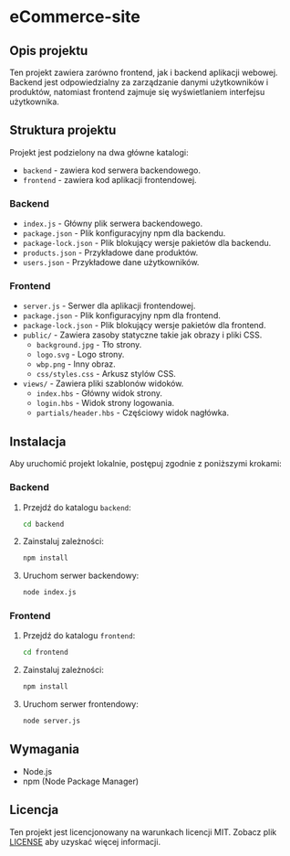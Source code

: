 
# eCommerce-site

## Opis projektu
Ten projekt zawiera zarówno frontend, jak i backend aplikacji webowej. Backend jest odpowiedzialny za zarządzanie danymi użytkowników i produktów, natomiast frontend zajmuje się wyświetlaniem interfejsu użytkownika.

## Struktura projektu
Projekt jest podzielony na dwa główne katalogi:
- `backend` - zawiera kod serwera backendowego.
- `frontend` - zawiera kod aplikacji frontendowej.

### Backend
- `index.js` - Główny plik serwera backendowego.
- `package.json` - Plik konfiguracyjny npm dla backendu.
- `package-lock.json` - Plik blokujący wersje pakietów dla backendu.
- `products.json` - Przykładowe dane produktów.
- `users.json` - Przykładowe dane użytkowników.

### Frontend
- `server.js` - Serwer dla aplikacji frontendowej.
- `package.json` - Plik konfiguracyjny npm dla frontend.
- `package-lock.json` - Plik blokujący wersje pakietów dla frontend.
- `public/` - Zawiera zasoby statyczne takie jak obrazy i pliki CSS.
  - `background.jpg` - Tło strony.
  - `logo.svg` - Logo strony.
  - `wbp.png` - Inny obraz.
  - `css/styles.css` - Arkusz stylów CSS.
- `views/` - Zawiera pliki szablonów widoków.
  - `index.hbs` - Główny widok strony.
  - `login.hbs` - Widok strony logowania.
  - `partials/header.hbs` - Częściowy widok nagłówka.

## Instalacja
Aby uruchomić projekt lokalnie, postępuj zgodnie z poniższymi krokami:

### Backend
1. Przejdź do katalogu `backend`:
    ```bash
    cd backend
    ```
2. Zainstaluj zależności:
    ```bash
    npm install
    ```
3. Uruchom serwer backendowy:
    ```bash
    node index.js
    ```

### Frontend
1. Przejdź do katalogu `frontend`:
    ```bash
    cd frontend
    ```
2. Zainstaluj zależności:
    ```bash
    npm install
    ```
3. Uruchom serwer frontendowy:
    ```bash
    node server.js
    ```

## Wymagania
- Node.js
- npm (Node Package Manager)

## Licencja
Ten projekt jest licencjonowany na warunkach licencji MIT. Zobacz plik [LICENSE](LICENSE) aby uzyskać więcej informacji.
